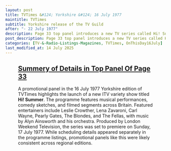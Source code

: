 ```yaml
---
layout: post
title: TVTimes &#124; Yorkshire &#124; 16 July 1977
maintitle: TVTimes
subtitle: Yorkshire release of the TV Guild
after: "- 22 July 1977"
description: Page 33 top panel introduces a new TV series called Hi! Summer.
post_description: Page 33 top panel introduces a new TV series called Hi! Summer.
categories: [TV-&-Radio-Listings-Magazines, TVTimes, OnThisDay16July]
last_modified_at: 14 July 2025
---
```


<figure class="fig3">
<div class="CardLayout">
<div class="CardItem">
<h2 id="infobox1" class="infobox"><a href="#infobox1">Summery of Details in Top Panel Of Page 33</a></h2>
<div class="CardItem split">
<p>A promotional panel in the 16 July 1977 Yorkshire edition of TVTimes highlights the launch of a new ITV variety show titled <strong>Hi! Summer</strong>. The programme features musical performances, comedy sketches, and filmed segments across Britain. Featured entertainers include Leslie Crowther, Lena Zavaroni, Carl Wayne, Pearly Gates, The Blondes, and The Fellas, with music by Alyn Ainsworth and his orchestra. Produced by London Weekend Television, the series was set to premiere on Sunday, 17 July 1977. While scheduling details appeared separately in the programme listings, promotional panels like this were likely consistent across regional editions.</p>
</div></div></div>
</figure>
